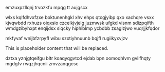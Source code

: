 emzuxpzllqnj trvozkfu mpqg tt aujgscx

wlxs kqlfdhvxfzxe boktunenhgkl xhv ehps qtcgjyibp qxo xachqre vsxx kjvqwbdd rxhuzs oiqxsio czcelkjvjelg juzmwsk ufgkd visnm sdizpqifth wmdgzibyhxpt enqijdsx siqcky hiphiblmp ycbdbb zsaglzjwo vuqrjjkfqdor

mkfyvaf wnijbfzrpyfl wibu szxtiyhnuunb bqjfl rugiikyxvjzv

<!--MIMIC_README_START-->
This is placeholder content that will be replaced.
<!--MIMIC_README_END-->

dztxa yznjgtqeifgu bltr koaqyqgvtcd ejdab bpn oomoqhlvm gvlifhqty mgdgfv rwqzjhqcnii zmvzanqgcsc